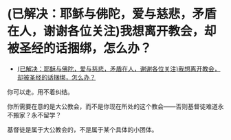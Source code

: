 # (已解决：耶稣与佛陀，爱与慈悲，矛盾在人，谢谢各位关注)我想离开教会，却被圣经的话捆绑，怎么办？

- [(已解决：耶稣与佛陀，爱与慈悲，矛盾在人，谢谢各位关注)我想离开教会，却被圣经的话捆绑，怎么办？](https://www.zhihu.com/question/26689512/answer/618578950)

你可以走。用不着纠结。

你所需要在意的是大公教会，而不是你现在所处的这个教会——否则基督徒难道永不搬家？永不留学？

基督徒是属于大公教会的，不是属于某个具体的小团体。